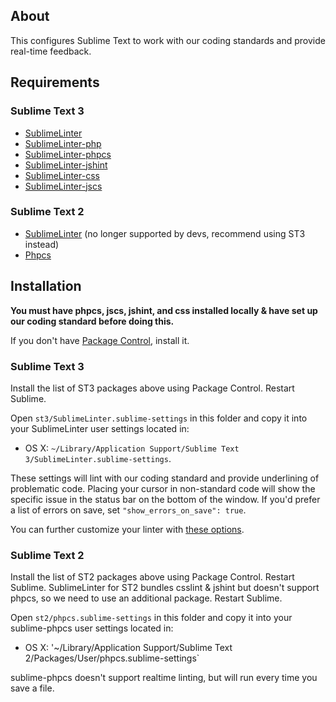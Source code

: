 ## About

This configures Sublime Text to work with our coding standards and provide real-time feedback.

## Requirements

### Sublime Text 3
- [SublimeLinter](https://github.com/SublimeLinter/SublimeLinter3)
- [SublimeLinter-php](https://github.com/SublimeLinter/SublimeLinter-php)
- [SublimeLinter-phpcs](https://github.com/SublimeLinter/SublimeLinter-phpcs)
- [SublimeLinter-jshint](https://github.com/SublimeLinter/SublimeLinter-jshint)
- [SublimeLinter-css](https://github.com/SublimeLinter/SublimeLinter-csslint)
- [SublimeLinter-jscs](https://github.com/SublimeLinter/SublimeLinter-jscs)

### Sublime Text 2
- [SublimeLinter](https://github.com/SublimeLinter/SublimeLinter-for-ST2) (no longer supported by devs, recommend using ST3 instead)
- [Phpcs](https://github.com/benmatselby/sublime-phpcs)

## Installation

**You must have phpcs, jscs, jshint, and css installed locally & have set up our coding standard before doing this.**

If you don't have [Package Control](https://sublime.wbond.net/), install it.

### Sublime Text 3

Install the list of ST3 packages above using Package Control. Restart Sublime.

Open `st3/SublimeLinter.sublime-settings` in this folder and copy it into your SublimeLinter user settings located in:
* OS X: `~/Library/Application Support/Sublime Text 3/SublimeLinter.sublime-settings`.

These settings will lint with our coding standard and provide underlining of problematic code. Placing your cursor in non-standard code will show the specific issue in the status bar on the bottom of the window. If you'd prefer a list of errors on save, set `"show_errors_on_save": true`.

You can further customize your linter with [these options](http://sublimelinter.readthedocs.org/en/latest/global_settings.html).

### Sublime Text 2

Install the list of ST2 packages above using Package Control. Restart Sublime. SublimeLinter for ST2 bundles csslint & jshint but doesn't support phpcs, so we need to use an additional package. Restart Sublime.

Open `st2/phpcs.sublime-settings` in this folder and copy it into your sublime-phpcs user settings located in:
* OS X: '~/Library/Application Support/Sublime Text 2/Packages/User/phpcs.sublime-settings`

sublime-phpcs doesn't support realtime linting, but will run every time you save a file.
